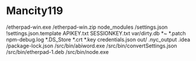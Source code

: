 # Mancity119
/etherpad-win.exe
/etherpad-win.zip
node_modules
/settings.json
!settings.json.template
APIKEY.txt
SESSIONKEY.txt
var/dirty.db
*~
*.patch
npm-debug.log
*.DS_Store
*.crt
*.key
credentials.json
out/
.nyc_output
.idea
/package-lock.json
/src/bin/abiword.exe
/src/bin/convertSettings.json
/src/bin/etherpad-1.deb
/src/bin/node.exe
